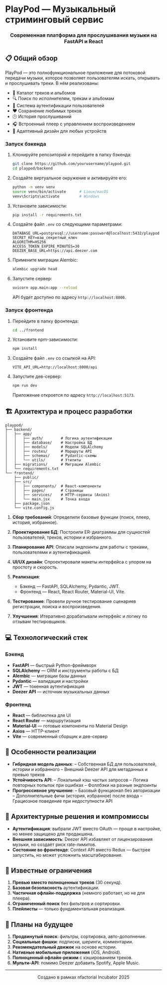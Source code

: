 # PlayPod — Музыкальный стриминговый сервис

<div align="center">
  <h3>Современная платформа для прослушивания музыки на FastAPI и React</h3>
</div>

## 📋 Общий обзор

PlayPod — это полнофункциональное приложение для потоковой передачи музыки, которое позволяет пользователям искать, открывать и прослушивать треки. В нём реализованы:

* 🎵 Каталог треков и альбомов
* 🔍 Поиск по исполнителям, трекам и альбомам
* 👤 Система аутентификации пользователей
* ❤️ Сохранение любимых треков
* 🕒 История прослушиваний
* 🎧 Встроенный плеер с управлением воспроизведением
* 📱 Адаптивный дизайн для любых устройств

### Запуск бэкенда

1. Клонируйте репозиторий и перейдите в папку бэкенда:

   ```bash
   git clone https://github.com/yourusername/playpod.git
   cd playpod/backend
   ```
2. Создайте виртуальное окружение и активируйте его:

   ```bash
   python -m venv venv
   source venv/bin/activate      # Linux/macOS
   venv\Scripts\activate         # Windows
   ```
3. Установите зависимости:

   ```bash
   pip install -r requirements.txt
   ```
4. Создайте файл `.env` со следующими параметрами:

   ```env
   DATABASE_URL=postgresql://username:password@localhost:5432/playpod
   SECRET_KEY=ваш_секретный_ключ
   ALGORITHM=HS256
   ACCESS_TOKEN_EXPIRE_MINUTES=30
   DEEZER_BASE_URL=https://api.deezer.com
   ```
5. Примените миграции Alembic:

   ```bash
   alembic upgrade head
   ```
6. Запустите сервер:

   ```bash
   uvicorn app.main:app --reload
   ```

   API будет доступно по адресу `http://localhost:8000`.

### Запуск фронтенда

1. Перейдите в папку фронтенда:

   ```bash
   cd ../frontend
   ```
2. Установите npm-зависимости:

   ```bash
   npm install
   ```
3. Создайте файл `.env` со ссылкой на API:

   ```env
   VITE_API_URL=http://localhost:8000/api
   ```
4. Запустите дев-сервер:

   ```bash
   npm run dev
   ```

   Приложение откроется по адресу `http://localhost:5173`.

## 🏗 Архитектура и процесс разработки

```
playpod/
├── backend/
│   ├── app/
│   │   ├── auth/        # Логика аутентификации
│   │   ├── database/    # Настройка БД
│   │   ├── models/      # Модели SQLAlchemy
│   │   ├── routes/      # Маршруты API
│   │   ├── schemas/     # Pydantic-схемы
│   │   └── utils/       # Утилиты
│   ├── migrations/      # Миграции Alembic
│   └── requirements.txt
└── frontend/
    ├── public/
    ├── src/
    │   ├── components/  # React-компоненты
    │   ├── pages/       # Страницы
    │   ├── services/    # HTTP-сервисы (Axios)
    │   └── main.jsx     # Точка входа
    ├── package.json
    └── vite.config.js
```

1. **Сбор требований**: Определили базовые функции (поиск, плеер, история, избранное).
2. **Проектирование БД**: Построили ER-диаграммы для сущностей пользователей, треков, истории и избранного.
3. **Планирование API**: Описали эндпоинты для работы с треками, пользователями и аутентификацией.
4. **UI/UX дизайн**: Спроектировали макеты интерфейса с упором на простоту и скорость.
5. **Реализация**:

   * Бэкенд — FastAPI, SQLAlchemy, Pydantic, JWT.
   * Фронтенд — React, React Router, Material-UI, Vite.
6. **Тестирование**: Провели ручное тестирование сценариев регистрации, поиска и воспроизведения.
7. **Улучшения**: Итеративно дорабатывали интерфейс и логику по отзывам тестировщиков.

## 💻 Технологический стек

### Бэкенд

* **FastAPI** — быстрый Python-фреймворк
* **SQLAlchemy** — ORM и инструменты работы с БД
* **Alembic** — миграции базы данных
* **Pydantic** — валидация и настройки
* **JWT** — токенная аутентификация
* **Deezer API** — источник музыкальных данных

### Фронтенд

* **React** — библиотека для UI
* **React Router** — маршрутизация
* **Material-UI** — готовые компоненты по Material Design
* **Axios** — HTTP-клиент
* **Vite** — современный сборщик и дев-сервер

## 🌟 Особенности реализации

* **Гибридная модель данных**:
  – Собственная БД для пользователей, истории и избранного
  – Внешний Deezer API для метаданных и превью треков
* **Устойчивость API**:
  – Локальный кэш частых запросов
  – Логика повторных попыток при ошибках
  – Фоллбэки на разные эндпоинты
* **Прогрессивное улучшение**:
  – Базовый функционал без авторизации
  – Дополнительные фичи (история, избранное) после входа
  – Грациозное поведение при недоступности API

## 🤔 Архитектурные решения и компромиссы

* **Аутентификация**: выбрали JWT вместо OAuth — проще в настройке, но менее защищено для продакшена.
* **Внешняя зависимость**: Deezer API избавляет от лицензирования музыки, но создаёт риск rate-лимитов.
* **Состояние во фронтенде**: Context API вместо Redux — быстрее запустить, но может усложнить масштабирование.

## 🐛 Известные ограничения

1. **Превью вместо полноценных треков** (30 секунд).
2. **Базовая безопасность** аутентификации.
3. **Частичная офлайн-поддержка** (немного работает, но не для плеера).
4. **Ограниченный поиск** без фильтров и сортировки.
5. **Плейлисты** — только фундаментальная реализация.

## 🔮 Планы на будущее

1. **Продвинутый поиск**: фильтры, сортировка, авто-дополнение.
2. **Социальные фишки**: подписки, шеринги, комментарии.
3. **Рекомендательный движок** на основе истории.
4. **Нативные мобильные приложения** (iOS, Android).
5. **Полноценный офлайн-режим** с кэшированием треков.
6. **Мульти-API**: помимо Deezer добавить Spotify, Apple Music.

---

<div align="center">
  <p>Создано в рамках nfactorial Incubator 2025</p>
</div>
